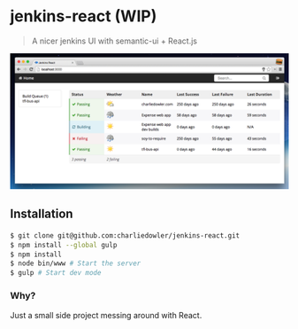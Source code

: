 # jenkins-react (WIP)

> A nicer jenkins UI with semantic-ui + React.js

![Screenshot of Jenkins React](screenshot.png)

## Installation
```sh
$ git clone git@github.com:charliedowler/jenkins-react.git
$ npm install --global gulp
$ npm install
$ node bin/www # Start the server
$ gulp # Start dev mode
```

### Why?
Just a small side project messing around with React.